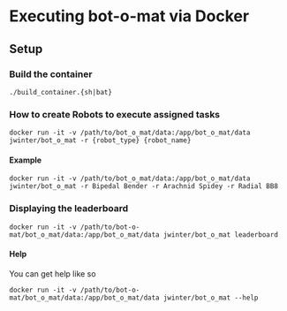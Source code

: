 # Executing bot-o-mat via Docker

## Setup

### Build the container

`./build_container.{sh|bat}`

### How to create Robots to execute assigned tasks

```shell
docker run -it -v /path/to/bot_o_mat/data:/app/bot_o_mat/data jwinter/bot_o_mat -r {robot_type} {robot_name}
```

#### Example

```shell
docker run -it -v /path/to/bot_o_mat/data:/app/bot_o_mat/data jwinter/bot_o_mat -r Bipedal Bender -r Arachnid Spidey -r Radial BB8
```

### Displaying the leaderboard

```shell
docker run -it -v /path/to/bot-o-mat/bot_o_mat/data:/app/bot_o_mat/data jwinter/bot_o_mat leaderboard
```

#### Help

You can get help like so

```shell
docker run -it -v /path/to/bot-o-mat/bot_o_mat/data:/app/bot_o_mat/data jwinter/bot_o_mat --help

```
